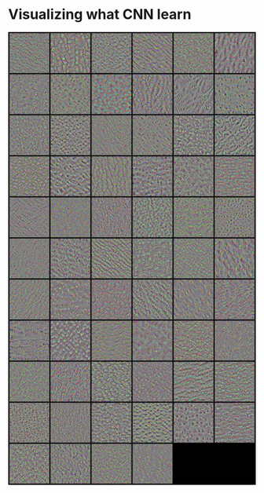 # Visualizing what CNN learn

<img src='https://github.com/JosephFrancisTribbiani/visualizing_what_convnets_learn/blob/main/outputs/method_2/layer_19.jpg'></img>
